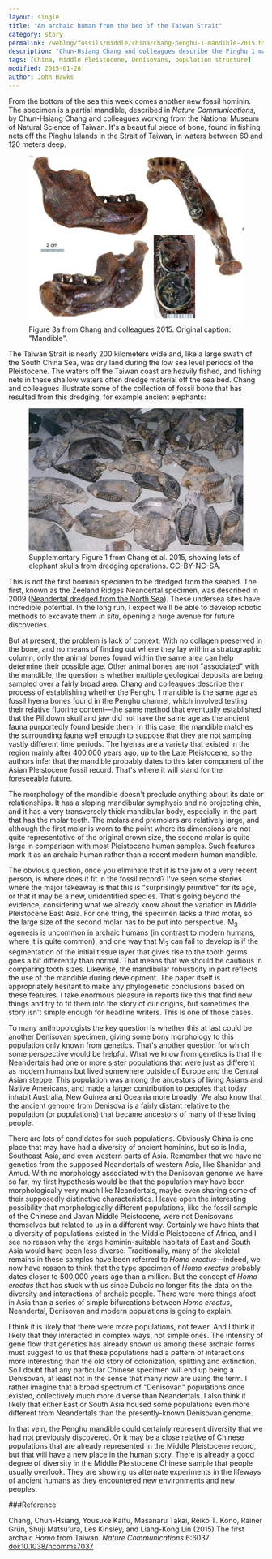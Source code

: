 ```yaml
---
layout: single
title: "An archaic human from the bed of the Taiwan Strait"
category: story
permalink: /weblog/fossils/middle/china/chang-penghu-1-mandible-2015.html
description: "Chun-Hsiang Chang and colleagues describe the Pinghu 1 mandible, an archaic human with a thick jaw and large teeth."
tags: [China, Middle Pleistocene, Denisovans, population structure]
modified: 2015-01-28
author: John Hawks
---
```


From the bottom of the sea this week comes another new fossil hominin. The specimen is a partial mandible, described in _Nature Communications_, by Chun-Hsiang Chang and colleagues working from the National Museum of Natural Science of Taiwan. It's a beautiful piece of bone, found in fishing nets off the Pinghu Islands in the Strait of Taiwan, in waters between 60 and 120 meters deep. 

<figure>
<img src="/images/chang-penghu-1-ncomms7037-f3.jpg" alt="Figure 3 from Chang et al 2015, showing Penghu 1 mandible in multiple views" />
<figcaption>Figure 3a from Chang and colleagues 2015. Original caption: "Mandible". </figcaption>
</figure>

The Taiwan Strait is nearly 200 kilometers wide and, like a large swath of the South China Sea, was dry land during the low sea level periods of the Pleistocene. The waters off the Taiwan coast are heavily fished, and fishing nets in these shallow waters often dredge material off the sea bed. Chang and colleagues illustrate some of the collection of fossil bone that has resulted from this dredging, for example ancient elephants: 

<figure>
<img src="/images/penghu-elephants-chang-2015.jpg" alt="Elephant skulls unearthed in dredging operations in the Taiwan Strait" />
<figcaption>Supplementary Figure 1 from Chang et al. 2015, showing lots of elephant skulls from dredging operations. CC-BY-NC-SA. </figcaption>
</figure>

This is not the first hominin specimen to be dredged from the seabed. The first, known as the Zeeland Ridges Neandertal specimen, was described in 2009 (<a href="http://johnhawks.net/weblog/fossils/europe/netherlands/north-sea-neandertal-2009.html">Neandertal dredged from the North Sea</a>). These undersea sites have incredible potential. In the long run, I expect we'll be able to develop robotic methods to excavate them _in situ_, opening a huge avenue for future discoveries. 

But at present, the problem is lack of context. With no collagen preserved in the bone, and no means of finding out where they lay within a stratographic column, only the animal bones found within the same area can help determine their possible age.  Other animal bones are not "associated" with the mandible, the question is whether multiple geological deposits are being sampled over a fairly broad area. Chang and colleagues describe their process of establishing whether the Penghu 1 mandible is the same age as fossil hyena bones found in the Penghu channel, which involved testing their relative fluorine content&mdash;the same method that eventually established that the Piltdown skull and jaw did not have the same age as the ancient fauna purportedly found beside them. In this case, the mandible matches the surrounding fauna well enough to suppose that they are not samping vastly different time periods. The hyenas are a variety that existed in the region mainly after 400,000 years ago, up to the Late Pleistocene, so the authors infer that the mandible probably dates to this later component of the Asian Pleistocene fossil record. That's where it will stand for the foreseeable future. 

The morphology of the mandible doesn't preclude anything about its date or relationships. It has a sloping mandibular symphysis and no projecting chin, and it has a very transversely thick mandibular body, especially in the part that has the molar teeth. The molars and premolars are relatively large, and although the first molar is worn to the point where its dimensions are not quite representative of the original crown size, the second molar is quite large in comparison with most Pleistocene human samples. Such features mark it as an archaic human rather than a recent modern human mandible. 

The obvious question, once you eliminate that it is the jaw of a very recent person, is where does it fit in the fossil record? I've seen some stories where the major takeaway is that this is "surprisingly primitive" for its age, or that it may be a new, unidentified species. That's going beyond the evidence, considering what we already know about the variation in Middle Pleistocene East Asia. For one thing, the specimen lacks a third molar, so the large size of the second molar has to be put into perspective. M<sub>3</sub> agenesis is uncommon in archaic humans (in contrast to modern humans, where it is quite common), and one way that M<sub>3</sub> can fail to develop is if the segmentation of the initial tissue layer that gives rise to the tooth germs goes a bit differently than normal. That means that we should be cautious in comparing tooth sizes. Likewise, the mandibular robusticity in part reflects the use of the mandible during development. The paper itself is appropriately hesitant to make any phylogenetic conclusions based on these features. I take enormous pleasure in reports like this that find new things and try to fit them into the story of our origins, but sometimes the story isn't simple enough for headline writers. This is one of those cases. 

To many anthropologists the key question is whether this at last could be another Denisovan specimen, giving some bony morphology to this population only known from genetics. That's another question for which some perspective would be helpful. What we know from genetics is that the Neandertals had one or more sister populations that were just as different as modern humans but lived somewhere outside of Europe and the Central Asian steppe. This population was among the ancestors of living Asians and Native Americans, and made a larger contribution to peoples that today inhabit Australia, New Guinea and Oceania more broadly. We also know that the ancient genome from Denisova is a fairly distant relative to the population (or populations) that became ancestors of many of these living people. 

There are lots of candidates for such populations. Obviously China is one place that may have had a diversity of ancient hominins, but so is India, Southeast Asia, and even western parts of Asia. Remember that we have no genetics from the supposed Neandertals of western Asia, like Shanidar and Amud. With no morphology associated with the Denisovan genome we have so far, my first hypothesis would be that the population may have been morphologically very much like Neandertals, maybe even sharing some of their supposedly distinctive characteristics. I leave open the interesting possibility that morphologically different populations, like the fossil sample of the Chinese and Javan Middle Pleistocene, were not Denisovans themselves but related to us in a different way. Certainly we have hints that a diversity of populations existed in the Middle Pleistocene of Africa, and I see no reason why the large hominin-suitable habitats of East and South Asia would have been less diverse. Traditionally, many of the skeletal remains in these samples have been referred to _Homo erectus_&mdash;indeed, we now have reason to think that the type specimen of _Homo erectus_ probably dates closer to 500,000 years ago than a million. But the concept of _Homo erectus_ that has stuck with us since Dubois no longer fits the data on the diversity and interactions of archaic people. There were more things afoot in Asia than a series of simple bifurcations between _Homo erectus_, Neandertal, Denisovan and modern populations is going to explain. 

I think it is likely that there were more populations, not fewer. And I think it likely that they interacted in complex ways, not simple ones. The intensity of gene flow that genetics has already shown us among these archaic forms must suggest to us that these populations had a pattern of interactions more interesting than the old story of colonization, splitting and extinction. So I doubt that any particular Chinese specimen will end up being a Denisovan, at least not in the sense that many now are using the term. I rather imagine that a broad spectrum of "Denisovan" populations once existed, collectively much more diverse than Neandertals. I also think it likely that either East or South Asia housed some populations even more different from Neandertals than the presently-known Denisovan genome. 

In that vein, the Penghu mandible could certainly represent diversity that we had not previously discovered. Or it may be a close relative of Chinese populations that are already represented in the Middle Pleistocene record, but that will have a new place in the human story. There is already a good degree of diversity in the Middle Pleistocene Chinese sample that people usually overlook. They are showing us alternate experiments in the lifeways of ancient humans as they encountered new environments and new peoples. 


###Reference

<p class="cite">Chang, Chun-Hsiang, Yousuke Kaifu, Masanaru Takai, Reiko T. Kono, Rainer Grün, Shuji Matsu’ura, Les Kinsley, and Liang-Kong Lin (2015) The first archaic <em>Homo</em> from Taiwan. <em>Nature Communications</em> 6:6037 <a href="http://dx.doi.org/10.1038/ncomms7037">doi:10.1038/ncomms7037</a></p>
